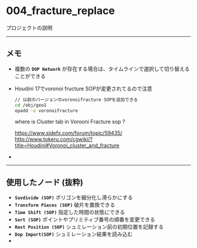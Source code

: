 # 004_fracture_replace

プロジェクトの説明

------

## メモ

- 複数の **`DOP Network`** が存在する場合は、タイムラインで選択して切り替えることができる

- Houdini 17でvoronoi fructure SOPが変更されてるので注意

  ```bash
  // 以前のバージョンのvoronoifracture SOPを追加できる
  cd /obj/geo1
  opadd -e voronoifracture
  ```

  where is Cluster tab in Vorooni Fracture sop ?

  https://www.sidefx.com/forum/topic/59435/
  http://www.tokeru.com/cgwiki/?title=Houdini#Voronoi_cluster_and_fracture

- 



------

## 使用したノード (抜粋)

- **``Suvdivide (SOP)``**
  ポリゴンを細分化し滑らかにする
- **``Transform Pieces (SOP)``**
  破片を置換できる
- **``Time Shift (SOP)``**
  指定した時間の状態にできる
- **``Sort (SOP)``**
  ポイントやプリミティブ番号の順番を変更できる
- **``Rest Position (SOP)``**
  シュミレーション前の初期位置を記録する
- **``Dop Import(SOP)``**
  シュミレーション結果を読み込む
- 
